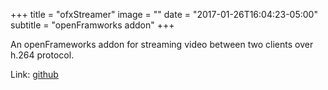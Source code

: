 +++
title = "ofxStreamer"
image = ""
date = "2017-01-26T16:04:23-05:00"
subtitle = "openFramworks addon"
+++

An openFrameworks addon for streaming video between two clients over h.264 protocol.

Link: [github](https://github.com/HalfdanJ/ofxStreamer)